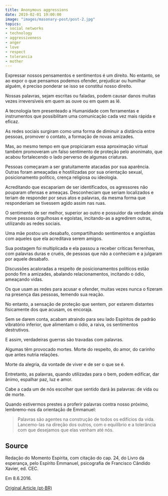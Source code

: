 ```yaml
---
title: Anonymous aggressions
date: 2019-02-01 19:00:00
image: "images/masonary-post/post-2.jpg"
topics: 
- social networks
- technology
- aggressiveness
- anger
- love
- respect
- tolerancia
- mother
---
```


Expressar nossos pensamentos e sentimentos é um direito. No entanto, se ao
expor o que pensamos podemos ofender, prejudicar ou humilhar alguém, é preciso
ponderar se isso se constitui nosso direito.

Nossas palavras, sejam escritas ou faladas, podem causar danos muitas vezes
irreversíveis em quem as ouve ou em quem as lê.

A tecnologia tem presenteado a Humanidade com ferramentas e instrumentos que
possibilitam uma comunicação cada vez mais rápida e eficaz.

As redes sociais surgiram como uma forma de diminuir a distância entre pessoas,
promover o contato, a formação de novas amizades.

Mas, ao mesmo tempo em que propiciaram essa aproximação virtual também
promoveram um falso sentimento de proteção pelo anonimato, que acabou
fortalecendo o lado perverso de algumas criaturas.

Pessoas começaram a ser gratuitamente atacadas por sua aparência. Outras foram
ameaçadas e hostilizadas por sua orientação sexual, posicionamento político,
crença religiosa ou ideologia.

Acreditando que escapariam de ser identificados, os agressores não pouparam
ofensas e ameaças. Desconheciam que seriam localizados e teriam de responder
por seus atos e palavras, da mesma forma que responderiam se tivessem agido
assim nas ruas.

O sentimento de ser melhor, superior ao outro e possuidor da verdade ainda move
pessoas orgulhosas e egoístas, incitando-as a agredirem outras, utilizando as
redes sociais.

Uma mãe postou um desabafo, compartilhando sentimentos e angústias com aqueles
que ela acreditava serem amigos.

Sua postagem foi multiplicada e ela passou a receber críticas ferrenhas, com
palavras duras e cruéis, de pessoas que não a conheciam e a julgaram por aquele
desabafo.

Discussões acaloradas a respeito de posicionamentos políticos estão pondo fim a
amizades, abalando relacionamentos, incitando o ódio, ameaçando vidas.

Os que usam as redes para acusar e ofender, muitas vezes nunca o fizeram na
presença das pessoas, temendo sua reação.

No entanto, a sensação de proteção que sentem, por estarem distantes
fisicamente dos que acusam, os encoraja.

Sem se darem conta, acabam atraindo para seu lado Espíritos de padrão
vibratório inferior, que alimentam o ódio, a raiva, os sentimentos destrutivos.

E assim, verdadeiras guerras são travadas com palavras.

Algumas têm provocado mortes. Morte do respeito, do amor, do carinho que antes
nutria relações.

Morte da alegria, da vontade de viver e de ser o que se é.

Entretanto, as palavras, quando utilizadas para o bem, podem edificar, dar
ânimo, espalhar paz, luz e amor.

Cabe a cada um de nós escolher que sentido dará às palavras: de vida ou de
morte.

Quando estivermos prestes a proferir palavras contra nosso próximo,
lembremo-nos da orientação de Emmanuel:
> Palavras são agentes na construção de todos os edifícios da vida. Lancemo-las
na direção dos outros, com o equilíbrio e a tolerância com que desejamos que
elas venham até nós.

## Source
Redação do Momento Espírita, com citação do cap. 24, do Livro
da esperança, pelo Espírito Emmanuel, psicografia de
Francisco Cândido Xavier, ed. CEC.

Em 8.6.2016.

[Original Article (pt-BR)](http://momento.com.br/pt/ler_texto.php?id=4809)
